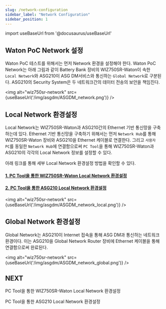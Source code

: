 ```yaml
---
slug: /network-configuration
sidebar_label: "Network Configuration"
sidebar_position: 1
---
```


import useBaseUrl from '@docusaurus/useBaseUrl'

## Waton PoC Network 설정
Waton PoC 테스트를 위해서는 먼저 Network 환경을 설정해야 한다. Waton PoC Network는 아래 그림과 같이 Battery Bank 장비의 WIZ750SR-Waton이 속한 ```Local Network```와 ASG210이 ASG DM서비스와 통신하는 ```Global Network```로 구분된다. ASG210의 Security System은 두 네트워크간의 데이터 전송의 보안을 책임진다.

<img alt="wiz750sr-network" src={useBaseUrl('/img/asgdm/ASGDM_network.png')} />

## Local Network 환경설정
Local Network는 WIZ750SR-Waton과 ASG210간의 Ethernet 기반 통신망을 구축하는데 있다. Ethernet 기반 통신망을 구축하기 위해서는 먼저 ```Network Hub```를 통해 WIZ750SR-Waton 장비와 ASG210을 Ethernet 케이블로 연결한다. 그리고 ```사용자 PC```를 동일한 ```Network Hub```에 연결함으로써 ```PC Tool```을 통해 WIZ750SR-Waton과 ASG210의 각각의 Local Network 정보를 설정할 수 있다.

아래 링크를 통해 세부 Local Network 환경설정 방법을 확인할 수 있다.
#### [1. PC Tool을 통한 WIZ750SR-Waton Local Network 환경설정](https://wiznet-azure-sphere.github.io/WIZnet-ASG-PoC-Docs/wiz750sr-waton)

#### [2. PC Tool을 통한 ASG210 Local Network 환경설정](https://wiznet-azure-sphere.github.io/WIZnet-ASG-PoC-Docs/asg210-setup)

<img alt="wiz750sr-network" src={useBaseUrl('/img/asgdm/ASGDM_network_local.png')} />

## Global Network 환경설정
Global Network는 ASG210이 Internet 접속을 통해 ASG DM과 통신하는 네트워크 환경이다. 이는 ASG210을 Global Network Router 장비에 Ethernet 케이블을 통해 연결함으로써 완료된다.

<img alt="wiz750sr-network" src={useBaseUrl('/img/asgdm/ASGDM_network_global.png')} />

## NEXT
PC Tool을 통한 WIZ750SR-Waton Local Network 환경설정

PC Tool을 통한 ASG210 Local Network 환경설정